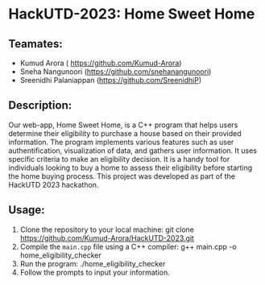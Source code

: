 # HackUTD-2023: Home Sweet Home

## Teamates:
- Kumud Arora ( https://github.com/Kumud-Arora)
- Sneha Nangunoori (https://github.com/snehanangunoori)
- Sreenidhi Palaniappan (https://github.com/SreenidhiP)

## Description:

Our web-app, Home Sweet Home, is a C++ program that helps users determine their eligibility to purchase a house based on their provided information. The program implements various features such as user authentification, visualization of data, and gathers user information. It uses specific criteria to make an eligibility decision. It is a handy tool for individuals looking to buy a home to assess their eligibility before starting the home buying process. This project was developed as part of the HackUTD 2023 hackathon.

## Usage:

1. Clone the repository to your local machine: git clone https://github.com/Kumud-Arora/HackUTD-2023.git
2. Compile the `main.cpp` file using a C++ compiler: g++ main.cpp -o home_eligibility_checker
3. Run the program: ./home_eligibility_checker
4. Follow the prompts to input your information.

